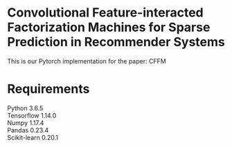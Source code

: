 # Convolutional Feature-interacted Factorization Machines for Sparse Prediction in Recommender Systems
This is our Pytorch implementation for the paper: CFFM

# Requirements
Python 3.6.5<br>
Tensorflow 1.14.0<br>
Numpy 1.17.4<br>
Pandas 0.23.4<br>
Scikit-learn 0.20.1<br>



